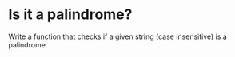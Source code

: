 # Is it a palindrome?

Write a function that checks if a given string (case insensitive) is a palindrome.

